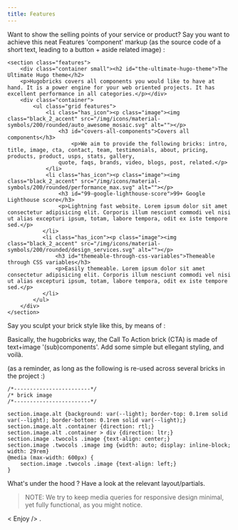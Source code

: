 ```yaml
---
title: Features
---
```


Want to show the selling points of your service or product?
Say you want to achieve this neat Features 'component' markup (as the source code of a short text, leading to a button + aside related image) :

```
<section class="features">
    <div class="container small"><h2 id="the-ultimate-hugo-theme">The Ultimate Hugo theme</h2>
	<p>Hugobricks covers all components you would like to have at hand. It is a power engine for your web oriented projects. It has excellent performance in all categories.</p></div>
    <div class="container">
        <ul class="grid features">
            <li class="has_icon"><p class="image"><img class="black_2_accent" src="/img/icons/material-symbols/200/rounded/auto_awesome_mosaic.svg" alt=""></p>
				<h3 id="covers-all-components">Covers all components</h3>
					<p>We aim to provide the following bricks: intro, title, image, cta, contact, team, testimonials, about, pricing, products, product, usps, stats, gallery,
				quote, faqs, brands, video, blogs, post, related.</p>
			</li>
            <li class="has_icon"><p class="image"><img class="black_2_accent" src="/img/icons/material-symbols/200/rounded/performance_max.svg" alt=""></p>
				<h3 id="99-google-lighthouse-score">99+ Google Lighthouse score</h3>
				<p>Lightning fast website. Lorem ipsum dolor sit amet consectetur adipisicing elit. Corporis illum nesciunt commodi vel nisi ut alias excepturi ipsum, totam, labore tempora, odit ex iste tempore sed.</p>
	       </li>
           <li class="has_icon"><p class="image"><img class="black_2_accent" src="/img/icons/material-symbols/200/rounded/design_services.svg" alt=""></p>
			   <h3 id="themeable-through-css-variables">Themeable through CSS variables</h3>
			   <p>Easily themeable. Lorem ipsum dolor sit amet consectetur adipisicing elit. Corporis illum nesciunt commodi vel nisi ut alias excepturi ipsum, totam, labore tempora, odit ex iste tempore sed.</p>
		   </li>
        </ul>
    </div>
</section>
```

Say you sculpt your brick style like this, by means of :





Basically, the hugobricks way, the Call To Action brick (CTA) is made of text+image '(sub)components'. Add some simple but ellegant styling, and voilà.

(as a reminder, as long as the following is re-used across several bricks in the project :)

```
/*------------------------*/
/* brick image
/*------------------------*/

section.image.alt {background: var(--light); border-top: 0.1rem solid var(--light); border-bottom: 0.1rem solid var(--light);}
section.image.alt .container {direction: rtl;}
section.image.alt .container > div {direction: ltr;}
section.image .twocols .image {text-align: center;}
section.image .twocols .image img {width: auto; display: inline-block; width: 29rem}
@media (max-width: 600px) {
    section.image .twocols .image {text-align: left;}
}
```

What's under the hood ? Have a look at the relevant layout/partials.


>  NOTE: We try to keep media queries for responsive design minimal, yet fully functional, as you might notice.

< Enjoy /> .
